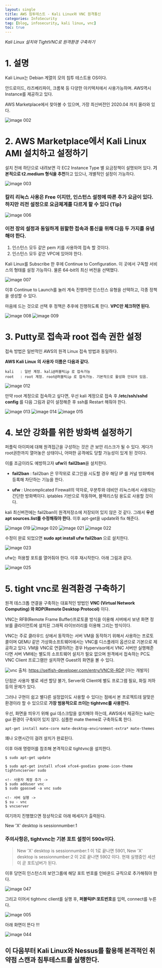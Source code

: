 ```yaml
---
layout: single
title: AWS 침투테스트 - Kali Linux와 VNC 원격통신
categories: InfoSecurity
tag: [blog, infosecurity, kali linux, vnc]
toc: true
---
```




*Kali Linux 설치와 TightVNC로 원격환경 구축하기*




# 1. 설명


Kali Linux는 Debian 계열의 모의 침투 테스트용 OS이다.

안드로이드, 라즈베리파이, 크롬북 등 다양한 아키텍처에서 사용가능하며. AWS역시 Instance를 제공하고 있다.

AWS Marketplace에서 찾아볼 수 있으며, 가장 최신버전인 2020.04 까지 올라와 있다.


![image 002](https://user-images.githubusercontent.com/52769104/105463376-52af3100-5cd3-11eb-9769-d67b62f91e5b.png)



# 2. AWS Marketplace에서 Kali Linux AMI 설치하고 설정하기


설치 전에 하단으로 내려보면 각 EC2 Instance Type 별 요금정책이 설명되어 있다. **기본적으로 t2.medium 형식을 추천**하고 있으나, 개별적인 설정이 가능하다.


![image 003](https://user-images.githubusercontent.com/52769104/105463391-5773e500-5cd3-11eb-9a69-5902abc7e354.png)



### 칼리 리눅스 사용은 Free 이지만, 인스턴스 설정에 따른 추가 요금이 있다. 하지만 리전 설정으로 요금체계를 다르게 할 수 있다 (Tip)


![image 006](https://user-images.githubusercontent.com/52769104/105463405-5b076c00-5cd3-11eb-8ab6-660e12279d6b.png)



### 이전 장의 설정과 동일하게 원할한 접속과 통신을 위해 다음 두 가지를 유념해야 한다.
1) 인스턴스 모두 같은 pem 키를 사용하여 접속 할 것이다.
2) 인스턴스 모두 같은 VPC에 있어야 한다.


Kali Linux를 Subscribe 한 후에 Continue to Configuration.
이 곳에서 구독할 서비스의 형태를 설정 가능하다.
물론 64-bit의 최신 버전을 선택했다.

![image 007](https://user-images.githubusercontent.com/52769104/105463417-5e9af300-5cd3-11eb-921d-925fac5f1c43.png)

이후 Continue to Launch를 눌러 계속 진행하면 인스턴스 유형을 선택하고, 각종 정책을 생성할 수 있다. 

마음에 드는 것으로 선택 후 정책은 추후에 진행하도록 한다. **VPC만 체크하면 된다.**

![image 008](https://user-images.githubusercontent.com/52769104/105463428-622e7a00-5cd3-11eb-98b8-c1cc9c99c8bf.png)
![image 009](https://user-images.githubusercontent.com/52769104/105463430-622e7a00-5cd3-11eb-8866-b1722b519050.png)



# 3. Putty로 접속과 root 접속 권한 설정

접속 방법은 일반적인 AWS의 원격 Linux 접속 방법과 동일하다.

**AWS Kali Linux 의 사용자 이름은 다음과 같다.**

```
kali   : 일반 계정. kali@퍼블릭ip 로 접속가능
root   : root 계정. root@퍼블릭ip 로 접속가능. 기본적으로 활성화 안되어 있음.
```

![image 012](https://user-images.githubusercontent.com/52769104/105463445-68245b00-5cd3-11eb-9ca9-90c41d3d34ac.png)



만약 root 계정으로 접속하고 싶다면, 우선 kali 계정으로 접속 후 
**/etc/ssh/sshd config** 
를 다음 그림과 같이 설정해준 후 ssh를 Restart 해줘야 한다.


![image 013](https://user-images.githubusercontent.com/52769104/105463458-6c507880-5cd3-11eb-9ba0-7893bbdf6a5b.png)
![image 014](https://user-images.githubusercontent.com/52769104/105463462-6ce90f00-5cd3-11eb-9fd6-12a9e9cfcdb3.png)
![image 015](https://user-images.githubusercontent.com/52769104/105463464-6ce90f00-5cd3-11eb-94f1-d59daba67534.png)






# 4. 보안 강화를 위한 방화벽 설정하기

퍼플릭 아이피에 대해 원격접근을 구성하는 것은 큰 보안 리스크가 될 수 있다. 게다가 root권한까지 열어놓은 상태이니, 어떠한 공격에도 당할 가능성이 있게 된 것이다.

이를 조금이라도 예방하고자 **ufw**와 **fail2ban**을 설치한다.

- **fail2ban** : fail2ban 은 무작위로 로그인을 시도할 경우 해당 IP 를 커널 방화벽에 등록해 차단하는 기능을 한다.

- **ufw** : Uncomplicated Firewall의 약자로, 우분투와 데비안 리눅스에서 사용되는 간단한 방화벽이다. iptables 기반으로 작동하며, 블랙리스팅 용도로 사용할 것이다.


kali 최신버전에는 fail2ban이 원격저장소에 저장되어 있지 않은 것 같다.
그래서 **우선 apt sources.list를 수정해줘야 한다.**
이후 apt-get을 update와 fix 해준다.


![image 019](https://user-images.githubusercontent.com/52769104/105463480-73778680-5cd3-11eb-936c-73524cac03d0.png)
![image 020](https://user-images.githubusercontent.com/52769104/105463482-74101d00-5cd3-11eb-9009-26d956353eed.png)
![image 021](https://user-images.githubusercontent.com/52769104/105463483-74a8b380-5cd3-11eb-9dbd-a7f8a1aad064.png)
![image 022](https://user-images.githubusercontent.com/52769104/105463484-74a8b380-5cd3-11eb-932e-d251e2435e78.png)



수정이 완료 되었으면 **sudo apt install ufw fail2ban** 으로 설치한다.

![image 023](https://user-images.githubusercontent.com/52769104/105463491-783c3a80-5cd3-11eb-9461-8faeefbefc72.png)




ufw는 허용할 포트를 열어줘야 한다. 이후 재시작한다. 아래 그림과 같다.

![image 025](https://user-images.githubusercontent.com/52769104/105463500-7bcfc180-5cd3-11eb-90cb-831dfdf5a741.png)




# 5. tight vnc로 원격환경 구축하기

원격 데스크톱 연결을 구축하는 대표적인 방법인 **VNC (Virtual Network Computing) 와 RDP(Remote Desktop Protocol)** 이다.

VNC는 RFB(Remote Frame Buffer)프로토콜 방식을 이용해 서버에서 보낸 화면 정보를 클라이언트에 설치된 그래픽 라이브러리를 이용해 그리는 방식이다.

VNC는 주로 클라우드 상에서 동작하는 서버 VM을 동작하기 위해서 사용하는 프로토콜이며 QEMU 같은 가상화소프트웨어에서는 VNC를 디스플레이 옵션으로 기본으로 제공하고 있다. VM을 VNC로 연결하려는 경우 Hypervisor에서 VNC 서버만 실행해준다면 서버 VM에는 별도의 소프트웨어 설치가 필요 없으며 원격에서 접속하는 PC도 VNC Client 프로그램만 설치하면 Guest의 화면을 볼 수 있다.

![vnc](https://t1.daumcdn.net/cfile/tistory/99A836375B98F75510)
출처: https://selfish-developer.com/entry/VNC와-RDP [아는 개발자]


단점은 사용자 별로 세션 할당 불가, Server와 Client에 별도 프로그램 필요, 화질 저하 등의 문제가 있다.

그러나 구현이 쉽고 별다른 설정없이도 사용할 수 있다는 점에서 본 프로젝트데 알맞은 환경이라 할 수 있으므로 **가장 범용적으로 쓰이는 tightvnc를 사용한다.**


우선, 화면을 띄우기 위해 gui 데스크탑을 설치해야 하는데, AWS에서 제공하는 kali는 gui 환경이 구축되어 있지 않다.
심플한 mate theme로 구축하도록 한다.

```
apt-get install mate-core mate-desktop-environment-extra* mate-themes
```

꽤나 오랜시간이 걸려 설치가 완료된다.

이후 아래 명령어를 참조해 본격적으로 tightvnc을 설치한다. 

```
$ sudo apt-get update

$ sudo apt-get install xfce4 xfce4-goodies gnome-icon-theme tightvncserver sudo

<!- 사용자 계정 추가 ->
$ sudo adduser vnc
$ sudo gpasswd -a vnc sudo

<!- 서버 실행 ->
$ su - vnc
$ vncserver

```

여기까지 진행했으면 정상적으로 아래 메세지가 출력된다.

New 'X' desktop is sessionnumber:1

### 주의사항은, tightvnc는 기본 포트 설정이 590x이다. 

> New 'X' desktop is sessionnumber:1 이 1로 끝나면 5901,
New 'X' desktop is sessionnumber:2 이 2로 끝나면 5902 이다.
현재 실행중인 세션이 곧 포트넘버가 된다.


이후 당연히 인스턴스의 보안그룹에 해당 포트 번호를 인바운드 규칙으로 추가해줘야 한다.


![image 047](https://user-images.githubusercontent.com/52769104/105463515-838f6600-5cd3-11eb-9f0d-9efd4a9d7ac1.png)



그리고 이어서 tightvnc client를 실행 후, **퍼블릭IP:포트번호**를 입력,  connect를 누른다. 

![image 005](https://user-images.githubusercontent.com/52769104/105463643-b33e6e00-5cd3-11eb-85dc-b53ff2c06f05.png)



아래 화면이 뜬다 !!!


![image 044](https://user-images.githubusercontent.com/52769104/105463524-868a5680-5cd3-11eb-88c7-3949d4b0a905.png)





## 이 다음부터 Kali Linux와 Nessus를 활용해 본격적인 취약점 스캔과 침투테스트를 실행한다.
